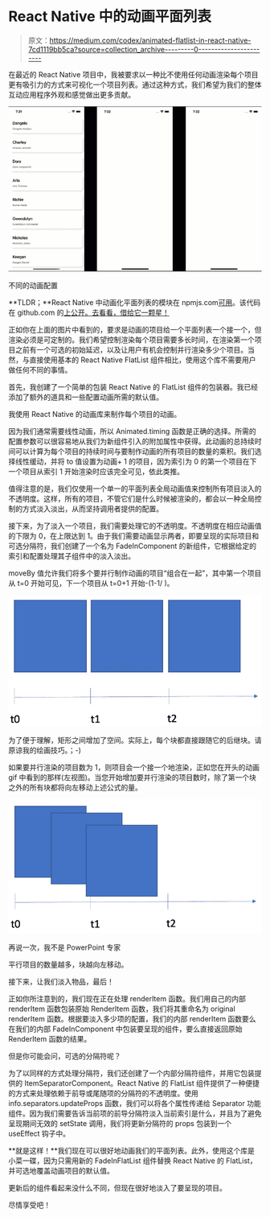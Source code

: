 # React Native 中的动画平面列表

> 原文：<https://medium.com/codex/animated-flatlist-in-react-native-7cd1119bb5ca?source=collection_archive---------0----------------------->

在最近的 React Native 项目中，我被要求以一种比不使用任何动画渲染每个项目更有吸引力的方式来可视化一个项目列表。通过这种方式，我们希望为我们的整体互动应用程序外观和感觉做出更多贡献。

![](img/619f013b5747f810aae02e5dee738547.png)

不同的动画配置

**TLDR；**React Native 中动画化平面列表的模块在 npmjs.com[可用](https://www.npmjs.com/package/@ja-ka/react-native-fade-in-flatlist)。该代码在 github.com 的[上公开。去看看，借给它一颗星！](https://github.com/ja-ka/react-native-fade-in-flatlist)

正如你在上面的图片中看到的，要求是动画的项目给一个平面列表一个接一个，但渲染必须是可定制的。我们希望控制渲染每个项目需要多长时间，在渲染第一个项目之前有一个可选的初始延迟，以及让用户有机会控制并行渲染多少个项目。当然，与直接使用基本的 React Native FlatList 组件相比，使用这个库不需要用户做任何不同的事情。

首先，我创建了一个简单的包装 React Native 的 FlatList 组件的包装器。我已经添加了额外的道具和一些配置动画所需的默认值。

我使用 React Native 的动画库来制作每个项目的动画。

因为我们通常需要线性动画，所以 Animated.timing 函数是正确的选择。所需的配置参数可以很容易地从我们为新组件引入的附加属性中获得。此动画的总持续时间可以计算为每个项目的持续时间与要制作动画的所有项目的数量的乘积。我们选择线性缓动，并将 to 值设置为动画+ 1 的项目，因为索引为 0 的第一个项目在下一个项目从索引 1 开始渲染时应该完全可见，依此类推。

值得注意的是，我们仅使用一个单一的平面列表全局动画值来控制所有项目淡入的不透明度。这样，所有的项目，不管它们是什么时候被渲染的，都会以一种全局控制的方式淡入淡出，从而坚持调用者提供的配置。

接下来，为了淡入一个项目，我们需要处理它的不透明度。不透明度在相应动画值的下限为 0，在上限达到 1。由于我们需要动画显示两者，即要呈现的实际项目和可选分隔符，我们创建了一个名为 FadeInComponent 的新组件，它根据给定的索引和配置处理其子组件中的淡入淡出。

moveBy 值允许我们将多个要并行制作动画的项目“组合在一起”，其中第一个项目从 t=0 开始可见，下一个项目从 t=0+1 开始-(1-1/ <number of="" parallel="" items="">)。</number>

![](img/9cfc3a896fc8304e84df3db204a34c76.png)

为了便于理解，矩形之间增加了空间。实际上，每个块都直接跟随它的后继块。请原谅我的绘画技巧。；-)

如果要并行渲染的项目数为 1，则项目会一个接一个地渲染，正如您在开头的动画 gif 中看到的那样(左视图)。当您开始增加要并行渲染的项目数时，除了第一个块之外的所有块都将向左移动上述公式的量。

![](img/f25e67857867da36ee26ec993967edd2.png)

再说一次，我不是 PowerPoint 专家

平行项目的数量越多，块越向左移动。

接下来，让我们淡入物品，最后！

正如你所注意到的，我们现在正在处理 renderItem 函数。我们用自己的内部 renderItem 函数包装原始 RenderItem 函数，我们将其重命名为 original renderItem 函数。根据要淡入多少项的配置，我们的内部 renderItem 函数要么在我们的内部 FadeInComponent 中包装要呈现的组件，要么直接返回原始 RenderItem 函数的结果。

但是你可能会问，可选的分隔符呢？

为了以同样的方式处理分隔符，我们还创建了一个内部分隔符组件，并用它包装提供的 ItemSeparatorComponent。React Native 的 FlatList 组件提供了一种便捷的方式来处理依赖于前导或尾随项的分隔符的不透明度。使用 info.separators.updateProps 函数，我们可以将各个属性传递给 Separator 功能组件。因为我们需要告诉当前项的前导分隔符淡入当前索引是什么，并且为了避免呈现期间无效的 setState 调用，我们将更新分隔符的 props 包装到一个 useEffect 钩子中。

**就是这样！**我们现在可以很好地动画我们的平面列表。此外，使用这个库是小菜一碟，因为只需用新的 FadeInFlatList 组件替换 React Native 的 FlatList，并可选地覆盖动画项目的默认值。

更新后的组件看起来没什么不同，但现在很好地淡入了要呈现的项目。

尽情享受吧！